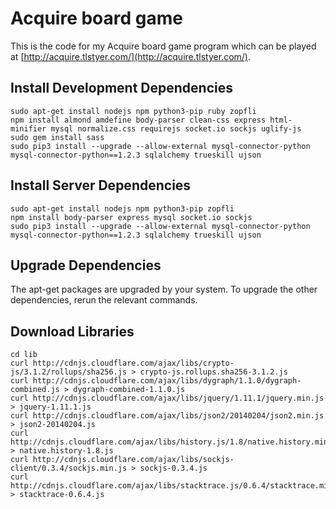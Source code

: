 # Acquire board game

This is the code for my Acquire board game program which can be played at [http://acquire.tlstyer.com/](http://acquire.tlstyer.com/).

## Install Development Dependencies

    sudo apt-get install nodejs npm python3-pip ruby zopfli
    npm install almond amdefine body-parser clean-css express html-minifier mysql normalize.css requirejs socket.io sockjs uglify-js
    sudo gem install sass
    sudo pip3 install --upgrade --allow-external mysql-connector-python mysql-connector-python==1.2.3 sqlalchemy trueskill ujson

## Install Server Dependencies

    sudo apt-get install nodejs npm python3-pip zopfli
    npm install body-parser express mysql socket.io sockjs
    sudo pip3 install --upgrade --allow-external mysql-connector-python mysql-connector-python==1.2.3 sqlalchemy trueskill ujson

## Upgrade Dependencies

The apt-get packages are upgraded by your system. To upgrade the other dependencies, rerun the relevant commands.

## Download Libraries

    cd lib
    curl http://cdnjs.cloudflare.com/ajax/libs/crypto-js/3.1.2/rollups/sha256.js > crypto-js.rollups.sha256-3.1.2.js
    curl http://cdnjs.cloudflare.com/ajax/libs/dygraph/1.1.0/dygraph-combined.js > dygraph-combined-1.1.0.js
    curl http://cdnjs.cloudflare.com/ajax/libs/jquery/1.11.1/jquery.min.js > jquery-1.11.1.js
    curl http://cdnjs.cloudflare.com/ajax/libs/json2/20140204/json2.min.js > json2-20140204.js
    curl http://cdnjs.cloudflare.com/ajax/libs/history.js/1.8/native.history.min.js > native.history-1.8.js
    curl http://cdnjs.cloudflare.com/ajax/libs/sockjs-client/0.3.4/sockjs.min.js > sockjs-0.3.4.js
    curl http://cdnjs.cloudflare.com/ajax/libs/stacktrace.js/0.6.4/stacktrace.min.js > stacktrace-0.6.4.js

